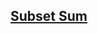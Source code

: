 ## [Subset Sum](https://reimagined-orbit-7j4w5jq566hrv6j.github.dev/)

<!-- notecardId: 1755774426483 -->

